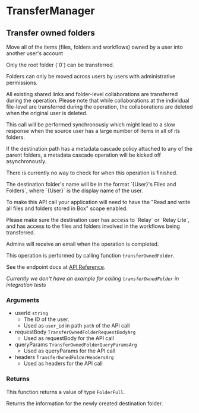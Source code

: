 # TransferManager

## Transfer owned folders

Move all of the items (files, folders and workflows) owned by a user into
another user&#x27;s account

Only the root folder (&#x60;0&#x60;) can be transferred.

Folders can only be moved across users by users with administrative
permissions.

All existing shared links and folder-level collaborations are transferred
during the operation. Please note that while collaborations at the individual
file-level are transferred during the operation, the collaborations are
deleted when the original user is deleted.

This call will be performed synchronously which might lead to a slow response
when the source user has a large number of items in all of its folders.

If the destination path has a metadata cascade policy attached to any of
the parent folders, a metadata cascade operation will be kicked off
asynchronously.

There is currently no way to check for when this operation is finished.

The destination folder&#x27;s name will be in the format &#x60;{User}&#x27;s Files and
Folders&#x60;, where &#x60;{User}&#x60; is the display name of the user.

To make this API call your application will need to have the &quot;Read and write
all files and folders stored in Box&quot; scope enabled.

Please make sure the destination user has access to &#x60;Relay&#x60; or &#x60;Relay Lite&#x60;,
and has access to the files and folders involved in the workflows being
transferred.

Admins will receive an email when the operation is completed.

This operation is performed by calling function `transferOwnedFolder`.

See the endpoint docs at
[API Reference](https://developer.box.com/reference/put-users-id-folders-0/).

*Currently we don't have an example for calling `transferOwnedFolder` in integration tests*

### Arguments

- userId `string`
  - The ID of the user.
  - Used as `user_id` in path `path` of the API call
- requestBody `TransferOwnedFolderRequestBodyArg`
  - Used as requestBody for the API call
- queryParams `TransferOwnedFolderQueryParamsArg`
  - Used as queryParams for the API call
- headers `TransferOwnedFolderHeadersArg`
  - Used as headers for the API call


### Returns

This function returns a value of type `FolderFull`.

Returns the information for the newly created
destination folder.


